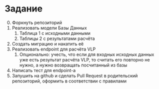 # Задание

0. Форкнуть репозиторий
1. Реализовать модели Базы Данных
   1. Таблица 1 с исходными данными
   2. Таблицы 2 с результатами расчёта
2. Создать миграцию и накатить её
3. Реализовать endpoint для расчёта VLP
   1. Опционально: учесть, что если для входных исходных данных уже есть результат расчёта VLP,
   то считать его повторно не нужно, а нужно возвращать посчитанный из базы
4. Написать тест для endpoint-а
5. Запушить на github и сделать Pull Request в родительский репозиторий, оформить в соответствии с правилами
